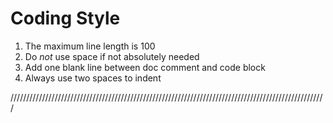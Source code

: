 # Coding Style

1. The maximum line length is 100
2. Do *not* use space if not absolutely needed
3. Add one blank line between doc comment and code block
4. Always use two spaces to indent

////////////////////////////////////////////////////////////////////////////////////////////////////
